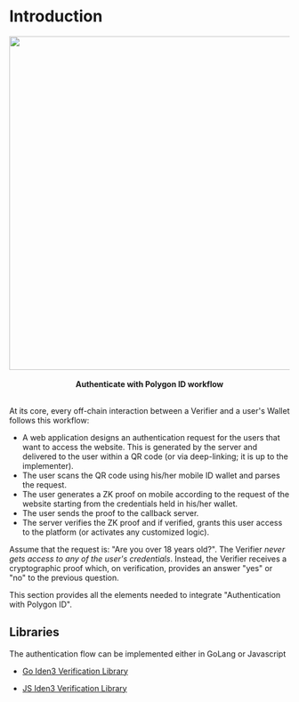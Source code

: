 # Introduction

<div align="center">
<img src= "../../../imgs/login.png" align="center" width="600"/>
<div align="center"><span style="font-size: 14px;">
<br>
<b> Authenticate with Polygon ID workflow </b></div>
<br>
</div>

At its core, every off-chain interaction between a Verifier and a user's Wallet follows this workflow:

- A web application designs an authentication request for the users that want to access the website. This is generated by the server and delivered to the user within a QR code (or via deep-linking; it is up to the implementer).
- The user scans the QR code using his/her mobile ID wallet and parses the request.
- The user generates a ZK proof on mobile according to the request of the website starting from the credentials held in his/her wallet.
- The user sends the proof to the callback server.
- The server verifies the ZK proof and if verified, grants this user access to the platform (or activates any customized logic).

Assume that the request is: "Are you over 18 years old?". The Verifier *never gets access to any of the user's credentials*. Instead, the Verifier receives a cryptographic proof which, on verification, provides an answer "yes" or "no" to the previous question. 

This section provides all the elements needed to integrate "Authentication with Polygon ID".

## Libraries

The authentication flow can be implemented either in GoLang or Javascript

- <a href="https://github.com/iden3/go-iden3-auth" target="_blank">Go Iden3 Verification Library</a>

- <a href="https://github.com/iden3/js-iden3-auth" target="_blank">JS Iden3 Verification Library</a>


